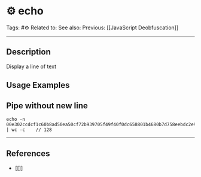 # ⚙️ echo
Tags: #⚙️ 
Related to: 
See also: 
Previous: [[JavaScript Deobfuscation]]

---
## Description

Display a line of text

## Usage Examples

## Pipe without new line

	echo -n 00e302ccdcf1c60b8ad50ea50cf72b939705f49f40f0dc658801b4680b7d758eebdc2e9f9ba8ba3ef8a8bb9a796d34ba2e856838ee9bdde852b8ec3b3a0523b1 | wc -c	// 128
	
---
## References
- [[]]